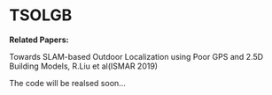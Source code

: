 # TSOLGB
**Related Papers:**

Towards SLAM-based Outdoor Localization using Poor GPS and 2.5D Building Models, R.Liu et al(ISMAR 2019)

The code will be realsed soon...
